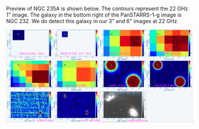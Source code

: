 Preview of NGC 235A is shown below. The contours represent the 22 GHz 1" image. The galaxy in the bottom right of the PanSTARRS-1-g image is NGC 232. We do detect this galaxy in our 3" and 6" images at 22 GHz. 

![NGC235A.png](NGC235A.png "NGC235A")

